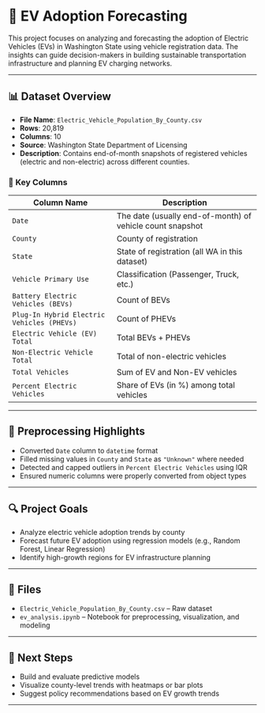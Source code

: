 # 🚗 EV Adoption Forecasting

This project focuses on analyzing and forecasting the adoption of Electric Vehicles (EVs) in Washington State using vehicle registration data. The insights can guide decision-makers in building sustainable transportation infrastructure and planning EV charging networks.

---

## 📊 Dataset Overview

- **File Name**: `Electric_Vehicle_Population_By_County.csv`
- **Rows**: 20,819
- **Columns**: 10
- **Source**: Washington State Department of Licensing
- **Description**: Contains end-of-month snapshots of registered vehicles (electric and non-electric) across different counties.

### 🔑 Key Columns

| Column Name                    | Description                                                |
|-------------------------------|------------------------------------------------------------|
| `Date`                        | The date (usually end-of-month) of vehicle count snapshot |
| `County`                      | County of registration                                     |
| `State`                       | State of registration (all WA in this dataset)            |
| `Vehicle Primary Use`         | Classification (Passenger, Truck, etc.)                   |
| `Battery Electric Vehicles (BEVs)` | Count of BEVs                                       |
| `Plug-In Hybrid Electric Vehicles (PHEVs)` | Count of PHEVs                               |
| `Electric Vehicle (EV) Total` | Total BEVs + PHEVs                                         |
| `Non-Electric Vehicle Total`  | Total of non-electric vehicles                            |
| `Total Vehicles`              | Sum of EV and Non-EV vehicles                             |
| `Percent Electric Vehicles`   | Share of EVs (in %) among total vehicles                  |

---

## 🧼 Preprocessing Highlights

- Converted `Date` column to `datetime` format
- Filled missing values in `County` and `State` as `"Unknown"` where needed
- Detected and capped outliers in `Percent Electric Vehicles` using IQR
- Ensured numeric columns were properly converted from object types

---

## 🔍 Project Goals

- Analyze electric vehicle adoption trends by county
- Forecast future EV adoption using regression models (e.g., Random Forest, Linear Regression)
- Identify high-growth regions for EV infrastructure planning

---

## 📁 Files

- `Electric_Vehicle_Population_By_County.csv` – Raw dataset
- `ev_analysis.ipynb` – Notebook for preprocessing, visualization, and modeling

---

## 🚀 Next Steps

- Build and evaluate predictive models
- Visualize county-level trends with heatmaps or bar plots
- Suggest policy recommendations based on EV growth trends

---
